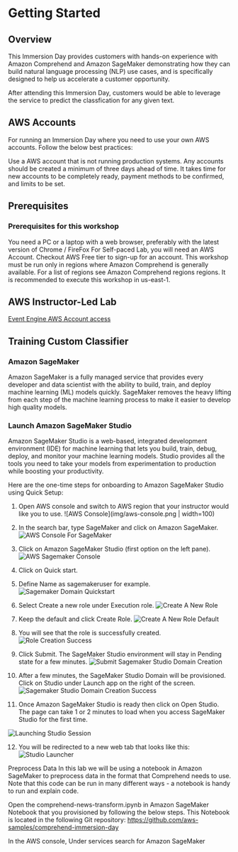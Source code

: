 # Getting Started
## Overview
This Immersion Day provides customers with hands-on experience with Amazon Comprehend and Amazon SageMaker demonstrating how they can build natural language processing (NLP) use cases, and is specifically designed to help us accelerate a customer opportunity.

After attending this Immersion Day, customers would be able to leverage the service to predict the classfication for any given text. 

## AWS Accounts
For running an Immersion Day where you need to use your own AWS accounts. Follow the below best practices:

Use a AWS account that is not running production systems.
Any accounts should be created a minimum of three days ahead of time. It takes time for new accounts to be completely ready, payment methods to be confirmed, and limits to be set.

## Prerequisites
### Prerequisites for this workshop
You need a PC or a laptop with a web browser, preferably with the latest version of Chrome / FireFox
For Self-paced Lab, you will need an AWS Account. Checkout AWS Free tier  to sign-up for an account.
This workshop must be run only in regions where Amazon Comprehend is generally available. For a list of regions see Amazon Comprehend regions  regions. It is recommended to execute this workshop in us-east-1.

## AWS Instructor-Led Lab
[Event Engine AWS Account access](https://catalog.us-east-1.prod.workshops.aws/workshops/b54ae619-4779-409c-9bde-6e9c00edcf0f/en-US/introduction/02-instructor-led#event-engine-aws-account-access)

## Training Custom Classifier
### Amazon SageMaker
Amazon SageMaker is a fully managed service that provides every developer and data scientist with the ability to build, train, and deploy machine learning (ML) models quickly. SageMaker removes the heavy lifting from each step of the machine learning process to make it easier to develop high quality models.

### Launch Amazon SageMaker Studio 
Amazon SageMaker Studio is a web-based, integrated development environment (IDE) for machine learning that lets you build, train, debug, deploy, and monitor your machine learning models. Studio provides all the tools you need to take your models from experimentation to production while boosting your productivity.

Here are the one-time steps for onboarding to Amazon SageMaker Studio using Quick Setup:

1. Open AWS console and switch to AWS region that your instructor would like you to use.
![AWS Console](img/aws-console.png | width=100)

2. In the search bar, type SageMaker and click on Amazon SageMaker.
![AWS Console For SageMaker](img/aws-console-sagemaker.png)

3. Click on Amazon SageMaker Studio (first option on the left pane).  
![AWS Sagemaker Console](img/sagemaker-console.png)

4. Click on Quick start.
5. Define Name as sagemakeruser for example.
![Sagemaker Domain Quickstart](img/quick-start-sagemaker-domain.png)

6. Select Create a new role under Execution role.
![Create A New Role](img/sagemaker-studio-domain-new-role.png)

7. Keep the default and click Create Role.
![Create A New Role Default](img/sagemaker-studio-domain-new-role-2.png)

8. You will see that the role is successfully created.
![Role Creation Success](img/sagemaker-domain-new-role-create-success.png)

9. Click Submit. The SageMaker Studio environment will stay in Pending state for a few minutes.
![Submit Sagemaker Studio Domain Creation](img/sagemaker-domain-provisioning.png)

10. After a few minutes, the SageMaker Studio Domain will be provisioned. Click on Studio under Launch app on the right of the screen.
![Sagemaker Studio Domain Creation Success](img/sagemaker-studio-domain-provision-success.png)

11. Once Amazon SageMaker Studio is ready then click on Open Studio. The page can take 1 or 2 minutes to load when you access SageMaker Studio for the first time.

![Launching Studio Session](img/open-sagemaker-studio-session-banner.png)

12. You will be redirected to a new web tab that looks like this:
![Studio Launcher](img/sagemaker-studio-session-launcher.png)

Preprocess Data
In this lab we will be using a notebook in Amazon SageMaker to preprocess data in the format that Comprehend needs to use. Note that this code can be run in many different ways - a notebook is handy to run and explain code.

Open the comprehend-news-transform.ipynb in Amazon SageMaker Notebook that you provisioned by following the below steps. This Notebook is located in the following Git repository: https://github.com/aws-samples/comprehend-immersion-day 

In the AWS console, Under services search for Amazon SageMaker

